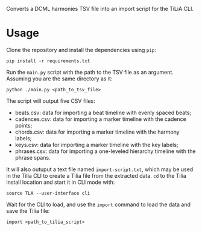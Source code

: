 Converts a DCML harmonies TSV file into an import script for the TiLiA CLI.

# Usage
Clone the repository and install the dependencies using `pip`:
```
pip install -r requirements.txt
```

Run the `main.py` script with the path to the TSV file as an argument. Assuming you are the same directory as it:
```
python ./main.py <path_to_tsv_file>
```

The script will output five CSV files:
- beats.csv: data for importing a beat timeline with evenly spaced beats;
- cadences.csv: data for importing a marker timeline with the cadence points;
- chords.csv: data for importing a marker timeline with the harmony labels;
- keys.csv: data for importing a marker timeline with the key labels;
- phrases.csv: data for importing a one-leveled hierarchy timeline with the phrase spans.

It will also outuput a text file named `import-script.txt`, which may be used in the Tilia CLI to create a Tilia file from the extracted data. `cd` to the Tilia install location and start it in CLI mode with:
```
source TLA --user-interface cli
```

Wait for the CLI to load, and use the `import` command to load the data and save the Tilia file:
```
import <path_to_tilia_script>
```

